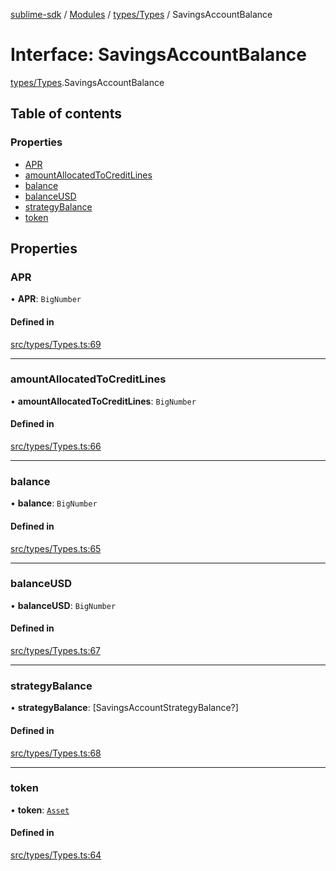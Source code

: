 [sublime-sdk](../README.md) / [Modules](../modules.md) / [types/Types](../modules/types_Types.md) / SavingsAccountBalance

# Interface: SavingsAccountBalance

[types/Types](../modules/types_Types.md).SavingsAccountBalance

## Table of contents

### Properties

- [APR](types_Types.SavingsAccountBalance.md#apr)
- [amountAllocatedToCreditLines](types_Types.SavingsAccountBalance.md#amountallocatedtocreditlines)
- [balance](types_Types.SavingsAccountBalance.md#balance)
- [balanceUSD](types_Types.SavingsAccountBalance.md#balanceusd)
- [strategyBalance](types_Types.SavingsAccountBalance.md#strategybalance)
- [token](types_Types.SavingsAccountBalance.md#token)

## Properties

### APR

• **APR**: `BigNumber`

#### Defined in

[src/types/Types.ts:69](https://github.com/sublime-finance/sublime-sdk/blob/a849f6d/src/types/Types.ts#L69)

___

### amountAllocatedToCreditLines

• **amountAllocatedToCreditLines**: `BigNumber`

#### Defined in

[src/types/Types.ts:66](https://github.com/sublime-finance/sublime-sdk/blob/a849f6d/src/types/Types.ts#L66)

___

### balance

• **balance**: `BigNumber`

#### Defined in

[src/types/Types.ts:65](https://github.com/sublime-finance/sublime-sdk/blob/a849f6d/src/types/Types.ts#L65)

___

### balanceUSD

• **balanceUSD**: `BigNumber`

#### Defined in

[src/types/Types.ts:67](https://github.com/sublime-finance/sublime-sdk/blob/a849f6d/src/types/Types.ts#L67)

___

### strategyBalance

• **strategyBalance**: [SavingsAccountStrategyBalance?]

#### Defined in

[src/types/Types.ts:68](https://github.com/sublime-finance/sublime-sdk/blob/a849f6d/src/types/Types.ts#L68)

___

### token

• **token**: [`Asset`](types_Types.Asset.md)

#### Defined in

[src/types/Types.ts:64](https://github.com/sublime-finance/sublime-sdk/blob/a849f6d/src/types/Types.ts#L64)
